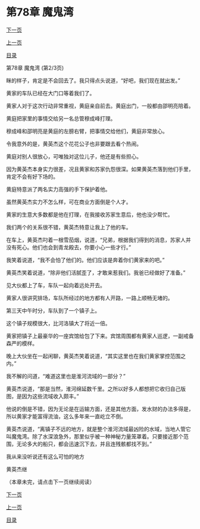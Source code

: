 <h1>第78章   魔鬼湾</h1>
            <div><p><a href="./233_%E7%AC%AC78%E7%AB%A0_%E9%AD%94%E9%AC%BC%E6%B9%BE.md">下一页</a></p><p><a href="./231_%E7%AC%AC78%E7%AB%A0_%E9%AD%94%E9%AC%BC%E6%B9%BE.md">上一页</a></p><p><a href="../">目录</a></p></div>
            <div><p>第78章   魔鬼湾 (第2/3页)</p><p>眯的样子，肯定是不会回去了。我只得点头说道，“好吧，我们现在就出发。”</p><p>黄家的车队已经在大门口等着我们了。</p><p>黄家人对于这次行动非常重视，黄庭亲自前去。黄庭出门，一般都由邵明亮陪着。</p><p>黄庭把家里的事情交给另一名总管穆成峰打理。</p><p>穆成峰和邵明亮是黄庭的左膀右臂，把事情交给他们，黄庭非常放心。</p><p>令我意外的是，黄英杰这个花花公子也非要跟去看个热闹。</p><p>黄庭对别人很放心，可唯独对这位儿子，他还是有些担心。</p><p>因为黄英杰本身实力很差，况且黄家和苏家仇怨很深。如果黄英杰落到他们手里，肯定不会有好下场的。</p><p>黄庭特意派了两名实力高强的手下保护着他。</p><p>虽然黄英杰实力不怎么样，可在商业方面倒是个人才。</p><p>黄家的生意大多数都是他在打理，在我接收苏家生意后，他也没少帮忙。</p><p>我们两个的关系很不错，黄英杰特意让我上了他的车。</p><p>在车上，黄英杰叼着一根雪茄烟，说道，“兄弟，根据我们得到的消息，苏家人并没有死心。他们也会到青龙殿去，你要小心一些才行。”</p><p>我笑着说道，“我不会怕了他们的。他们应该是奔着你们黄家来的吧。”</p><p>黄英杰笑着说道，“除非他们活腻歪了，才敢来惹我们。我爸已经做好了准备。”</p><p>见大伙都上了车，车队一起向着远处开去。</p><p>黄家人很讲究排场，车队所经过的地方都有人开路，一路上顺畅无堵的。</p><p>第三天中午时分，车队到了一个镇子上。</p><p>这个镇子规模很大，比河洛镇大了将近一倍。</p><p>黄家把镇子上最豪华的一座宾馆给包了下来。宾馆周围都有黄家人巡逻，一副戒备森严的模样。</p><p>晚上大伙坐在一起闲聊，黄英杰笑着说道，“其实这里也在我们黄家掌控范围之内。”</p><p>我不解的问道，“难道这里也是淮河流域的一部分？”</p><p>黄英杰说道，“那是当然，淮河绵延数千里。之所以好多人都想把它收归自己版图，是因为这些流域收入颇丰。”</p><p>他说的倒是不错，因为无论是在运输方面，还是其他方面，发水财的办法多得是，所以黄家才能富得流油，这么多年来一直屹立不倒。</p><p>黄英杰说道，“离镇子不远的地方，就是整个淮河流域最凶险的水域，当地人管它叫魔鬼湾。除了水深浪急外，那里似乎被一种神秘力量笼罩着。只要接近那个范围，无论多大的船只，都会迅速沉下去，并且连残骸都找不到。”</p><p>我从来没听说还有这么可怕的地方</p><p>黄英杰继</p><p>（本章未完，请点击下一页继续阅读）</p></div>
            <div><p><a href="./233_%E7%AC%AC78%E7%AB%A0_%E9%AD%94%E9%AC%BC%E6%B9%BE.md">下一页</a></p><p><a href="./231_%E7%AC%AC78%E7%AB%A0_%E9%AD%94%E9%AC%BC%E6%B9%BE.md">上一页</a></p><p><a href="../">目录</a></p></div>